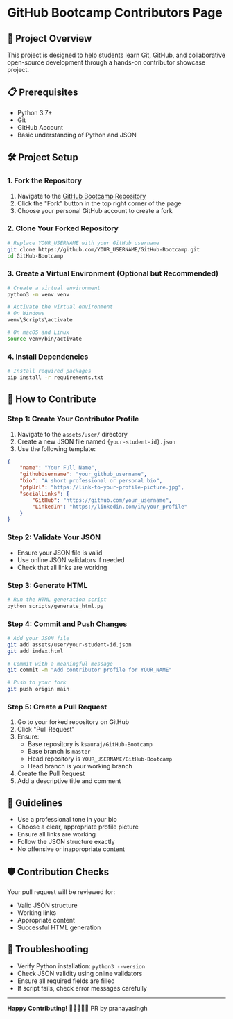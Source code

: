 # GitHub Bootcamp Contributors Page

## 🚀 Project Overview
This project is designed to help students learn Git, GitHub, and collaborative open-source development through a hands-on contributor showcase project.

## 📋 Prerequisites
- Python 3.7+
- Git
- GitHub Account
- Basic understanding of Python and JSON

## 🛠️ Project Setup

### 1. Fork the Repository
1. Navigate to the [GitHub Bootcamp Repository](https://github.com/ksauraj/GitHub-Bootcamp)
2. Click the "Fork" button in the top right corner of the page
3. Choose your personal GitHub account to create a fork

### 2. Clone Your Forked Repository
```bash
# Replace YOUR_USERNAME with your GitHub username
git clone https://github.com/YOUR_USERNAME/GitHub-Bootcamp.git
cd GitHub-Bootcamp
```

### 3. Create a Virtual Environment (Optional but Recommended)
```bash
# Create a virtual environment
python3 -m venv venv

# Activate the virtual environment
# On Windows
venv\Scripts\activate

# On macOS and Linux
source venv/bin/activate
```

### 4. Install Dependencies
```bash
# Install required packages
pip install -r requirements.txt
```

## 🤝 How to Contribute

### Step 1: Create Your Contributor Profile
1. Navigate to the `assets/user/` directory
2. Create a new JSON file named `{your-student-id}.json`
3. Use the following template:

```json
{
    "name": "Your Full Name",
    "githubUsername": "your_github_username",
    "bio": "A short professional or personal bio",
    "pfpUrl": "https://link-to-your-profile-picture.jpg",
    "socialLinks": {
        "GitHub": "https://github.com/your_username",
        "LinkedIn": "https://linkedin.com/in/your_profile"
    }
}
```

### Step 2: Validate Your JSON
- Ensure your JSON file is valid
- Use online JSON validators if needed
- Check that all links are working

### Step 3: Generate HTML
```bash
# Run the HTML generation script
python scripts/generate_html.py
```

### Step 4: Commit and Push Changes
```bash
# Add your JSON file
git add assets/user/your-student-id.json
git add index.html

# Commit with a meaningful message
git commit -m "Add contributor profile for YOUR_NAME"

# Push to your fork
git push origin main
```

### Step 5: Create a Pull Request
1. Go to your forked repository on GitHub
2. Click "Pull Request"
3. Ensure:
   - Base repository is `ksauraj/GitHub-Bootcamp`
   - Base branch is `master`
   - Head repository is `YOUR_USERNAME/GitHub-Bootcamp`
   - Head branch is your working branch
4. Create the Pull Request
5. Add a descriptive title and comment

## 📝 Guidelines
- Use a professional tone in your bio
- Choose a clear, appropriate profile picture
- Ensure all links are working
- Follow the JSON structure exactly
- No offensive or inappropriate content

## 🛡️ Contribution Checks
Your pull request will be reviewed for:
- Valid JSON structure
- Working links
- Appropriate content
- Successful HTML generation

## 🤔 Troubleshooting
- Verify Python installation: `python3 --version`
- Check JSON validity using online validators
- Ensure all required fields are filled
- If script fails, check error messages carefully

---

**Happy Contributing! 🚀👩‍💻👨‍💻**
PR by pranayasingh
